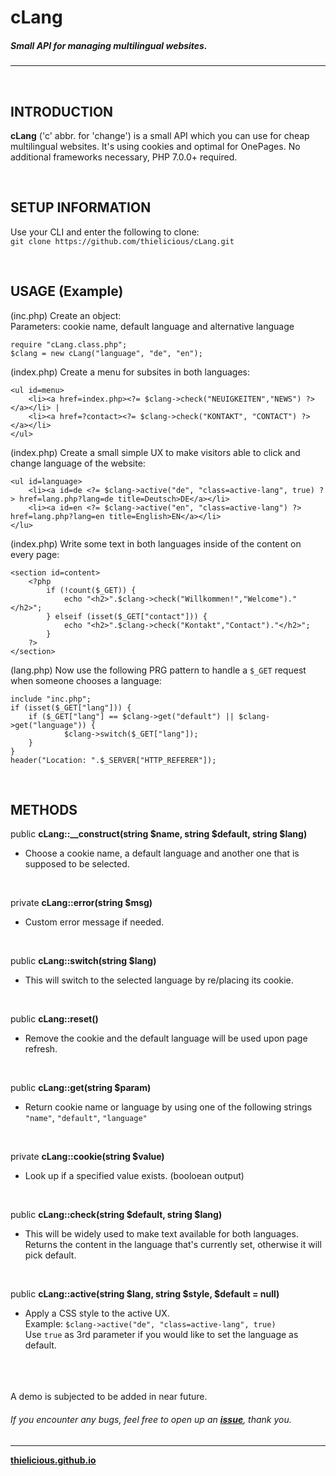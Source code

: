 # cLang
##### Small API for managing multilingual websites.
---

<br>

## INTRODUCTION

**cLang** ('c' abbr. for 'change') is a small API which you can use for cheap multilingual websites. It's using cookies and optimal for OnePages. No additional frameworks necessary, PHP 7.0.0+ required.

<br>

## SETUP INFORMATION

Use your CLI and enter the following to clone:<br>
`git clone https://github.com/thielicious/cLang.git`

<br>

## USAGE (Example)

(inc.php) Create an object:<br>
Parameters: cookie name, default language and alternative language<br>
```
require "cLang.class.php";
$clang = new cLang("language", "de", "en");
```

(index.php) Create a menu for subsites in both languages:
```
<ul id=menu>
	<li><a href=index.php><?= $clang->check("NEUIGKEITEN","NEWS") ?></a></li> | 
	<li><a href=?contact><?= $clang->check("KONTAKT", "CONTACT") ?></a></li>
</ul>
```

(index.php) Create a small simple UX to make visitors able to click and change language of the website:
```
<ul id=language>
	<li><a id=de <?= $clang->active("de", "class=active-lang", true) ?> href=lang.php?lang=de title=Deutsch>DE</a></li>
	<li><a id=en <?= $clang->active("en", "class=active-lang") ?> href=lang.php?lang=en title=English>EN</a></li>
</lu>
```

(index.php) Write some text in both languages inside of the content on every page:
```
<section id=content>
	<?php
		if (!count($_GET)) {
			echo "<h2>".$clang->check("Willkommen!","Welcome")."</h2>";
		} elseif (isset($_GET["contact"])) {
			echo "<h2>".$clang->check("Kontakt","Contact")."</h2>";
		}
	?>
</section>
```

(lang.php) Now use the following PRG pattern to handle a `$_GET` request when someone chooses a language:
```
include "inc.php";
if (isset($_GET["lang"])) {
	if ($_GET["lang"] == $clang->get("default") || $clang->get("language")) {
    		$clang->switch($_GET["lang"]);
	}
}
header("Location: ".$_SERVER["HTTP_REFERER"]);
```

<br>

## METHODS

public **cLang::__construct(string $name, string $default, string $lang)**
* Choose a cookie name, a default language and another one that is supposed to be selected.<br>
<br>

private **cLang::error(string $msg)**
* Custom error message if needed.<br>
<br>

public **cLang::switch(string $lang)**
* This will switch to the selected language by re/placing its cookie.<br>
<br>

public **cLang::reset()**
* Remove the cookie and the default language will be used upon page refresh.<br>
<br>

public **cLang::get(string $param)**
* Return cookie name or language by using one of the following strings<br>
`"name"`, `"default"`, `"language"`<br>
<br>

private **cLang::cookie(string $value)**
* Look up if a specified value exists. (booloean output)<br>
<br>

public **cLang::check(string $default, string $lang)**
* This will be widely used to make text available for both languages. Returns the content in the language that's currently set, otherwise it will pick default.<br>
<br>

public **cLang::active(string $lang, string $style, $default = null)**
* Apply a CSS style to the active UX.<br>
Example:  `$clang->active("de", "class=active-lang", true)`<br>
Use `true` as 3rd parameter if you would like to set the language as default.
<br>

<br>
<br>
A demo is subjected to be added in near future.

###### If you encounter any bugs, feel free to open up an **[issue](https://github.com/thielicious/cLang/issues)**, thank you.

---
**[thielicious.github.io](http://thielicious.github.io)**
